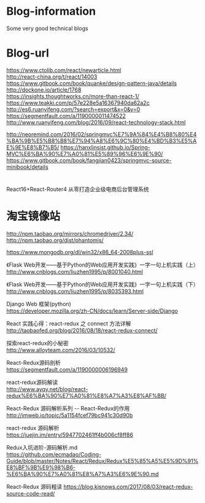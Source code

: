 # Blog-information
Some very good technical blogs

# Blog-url
https://www.ctolib.com/react/newarticle.html<br>
http://react-china.org/t/react/14003<br>
https://www.gitbook.com/book/quanke/design-pattern-java/details<br>
http://dockone.io/article/1768<br>
https://insights.thoughtworks.cn/more-than-react-1/<br>
https://www.teakki.com/p/57e228e5a16367940da62a2c<br>
http://es6.ruanyifeng.com/?search=export&x=0&y=0<br>
https://segmentfault.com/a/1190000011474522<br>
http://www.ruanyifeng.com/blog/2016/09/react-technology-stack.html

http://neoremind.com/2016/02/springmvc%E7%9A%84%E4%B8%80%E4%BA%9B%E5%B8%B8%E7%94%A8%E6%9C%80%E4%BD%B3%E5%AE%9E%E8%B7%B5/
https://hanxlinsist.github.io/Spring-MVC%E6%BA%90%E7%A0%81%E5%89%96%E6%9E%90/
https://www.gitbook.com/book/fangjian0423/springmvc-source-minibook/details



# 
React16+React-Router4 从零打造企业级电商后台管理系统

# 淘宝镜像站
http://npm.taobao.org/mirrors/chromedriver/2.34/<br>
http://npm.taobao.org/dist/phantomjs/<br>


https://www.mongodb.org/dl/win32/x86_64-2008plus-ssl

《Flask Web开发——基于Python的Web应用开发实践》一字一句上机实践（上）
http://www.cnblogs.com/liuzhen1995/p/8001040.html

《Flask Web开发——基于Python的Web应用开发实践》一字一句上机实践（下）
http://www.cnblogs.com/liuzhen1995/p/8035393.html

Django Web 框架(python)<br>
https://developer.mozilla.org/zh-CN/docs/learn/Server-side/Django

React 实践心得：react-redux 之 connect 方法详解<br>
http://taobaofed.org/blog/2016/08/18/react-redux-connect/

探索react-redux的小秘密<br>
http://www.alloyteam.com/2016/03/10532/

React-Redux源码剖析<br>
https://segmentfault.com/a/1190000006196949

react-redux源码解读<br>
http://www.ayqy.net/blog/react-redux%E6%BA%90%E7%A0%81%E8%A7%A3%E8%AF%BB/

React-Redux 源码解析系列 -- React-Redux的作用<br>
http://imweb.io/topic/5a1154fcef79bc941c30d90b

react-redux 源码解析<br>
https://juejin.im/entry/5947702461ff4b006cf8ff86

Redux入坑进阶-源码解析.md<br>
https://github.com/ecmadao/Coding-Guide/blob/master/Notes/React/Redux/Redux%E5%85%A5%E5%9D%91%E8%BF%9B%E9%98%B6-%E6%BA%90%E7%A0%81%E8%A7%A3%E6%9E%90.md

React-Redux 源码粗读
https://blog.kisnows.com/2017/08/03/react-redux-source-code-read/
